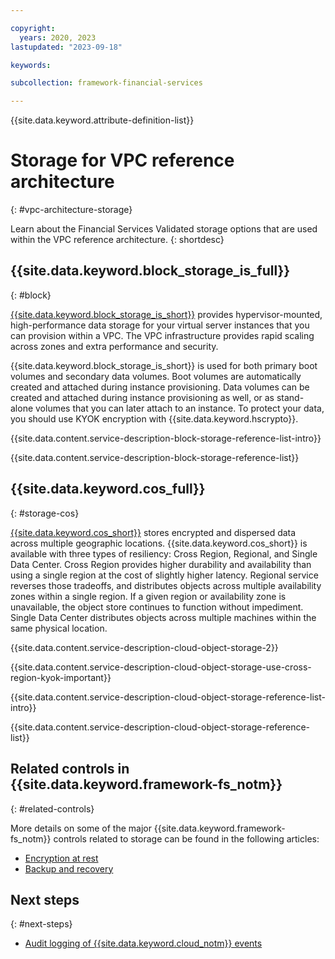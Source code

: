 ```yaml
---

copyright:
  years: 2020, 2023
lastupdated: "2023-09-18"

keywords: 

subcollection: framework-financial-services

---
```


{{site.data.keyword.attribute-definition-list}}

# Storage for VPC reference architecture
{: #vpc-architecture-storage}

Learn about the Financial Services Validated storage options that are used within the VPC reference architecture.
{: shortdesc}

## {{site.data.keyword.block_storage_is_full}} 
{: #block}

 [{{site.data.keyword.block_storage_is_short}}](/docs/vpc?topic=vpc-block-storage-about) provides hypervisor-mounted, high-performance data storage for your virtual server instances that you can provision within a VPC. The VPC infrastructure provides rapid scaling across zones and extra performance and security.

{{site.data.keyword.block_storage_is_short}} is used for both primary boot volumes and secondary data volumes. Boot volumes are automatically created and attached during instance provisioning. Data volumes can be created and attached during instance provisioning as well, or as stand-alone volumes that you can later attach to an instance. To protect your data, you should use KYOK encryption with {{site.data.keyword.hscrypto}}.

{{site.data.content.service-description-block-storage-reference-list-intro}}

{{site.data.content.service-description-block-storage-reference-list}}

## {{site.data.keyword.cos_full}} 
{: #storage-cos}

[{{site.data.keyword.cos_short}}](/docs/cloud-object-storage?topic=cloud-object-storage-about-cloud-object-storage) stores encrypted and dispersed data across multiple geographic locations. {{site.data.keyword.cos_short}} is available with three types of resiliency: Cross Region, Regional, and Single Data Center. Cross Region provides higher durability and availability than using a single region at the cost of slightly higher latency. Regional service reverses those tradeoffs, and distributes objects across multiple availability zones within a single region. If a given region or availability zone is unavailable, the object store continues to function without impediment. Single Data Center distributes objects across multiple machines within the same physical location.

{{site.data.content.service-description-cloud-object-storage-2}}

{{site.data.content.service-description-cloud-object-storage-use-cross-region-kyok-important}}

{{site.data.content.service-description-cloud-object-storage-reference-list-intro}}

{{site.data.content.service-description-cloud-object-storage-reference-list}}

## Related controls in {{site.data.keyword.framework-fs_notm}} 
{: #related-controls}

More details on some of the major {{site.data.keyword.framework-fs_notm}} controls related to storage can be found in the following articles:

- [Encryption at rest](/docs/framework-financial-services?topic=framework-financial-services-shared-encryption-at-rest)
- [Backup and recovery](/docs/framework-financial-services?topic=framework-financial-services-shared-bcdr)

## Next steps
{: #next-steps}

* [Audit logging of {{site.data.keyword.cloud_notm}} events](/docs/framework-financial-services?topic=framework-financial-services-shared-logging-audit)

